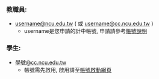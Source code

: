 ### 教職員:
- [username@ncu.edu.tw]() ( 或 [username@cc.ncu.edu.tw]() )
  - username是您申請的計中帳號, 申請請參考[帳號說明](https://www.cc.ncu.edu.tw/page/account_about)

### 學生:
- 學號@cc.ncu.edu.tw
  - 帳號需先啟用, 啟用請至[帳號啟動網頁](https://tarot.cc.ncu.edu.tw/UnixAccount/enableaccount.php)
